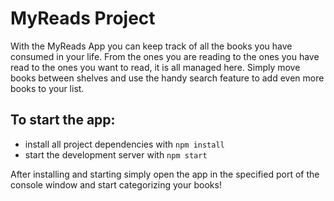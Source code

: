 # MyReads Project

With the MyReads App you can keep track of all the books you have consumed in your life. From the ones you are reading to the ones you have read to the ones you want to read, it is all managed here. Simply move books between shelves and use the handy search feature to add even more books to your list.

## To start the app:

* install all project dependencies with `npm install`
* start the development server with `npm start`

After installing and starting simply open the app in the specified port of the console window and start categorizing your books!

